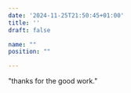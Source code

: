 ```yaml
---
date: '2024-11-25T21:50:45+01:00'
title: ''
draft: false

name: ""
position: ""

---
```


"thanks for the good work."

